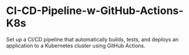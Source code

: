 # CI-CD-Pipeline-w-GitHub-Actions-K8s
Set up a CI/CD pipeline that automatically builds, tests, and deploys an application to a Kubernetes cluster using GitHub Actions.
